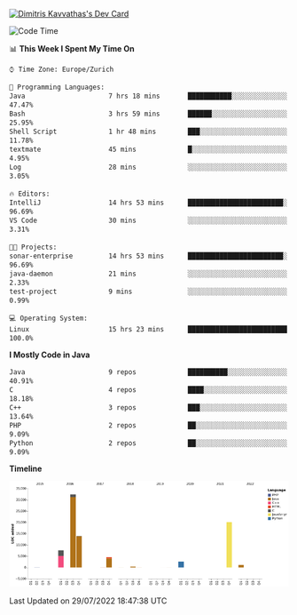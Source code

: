 <a href="https://app.daily.dev/JimR21"><img src="https://api.daily.dev/devcards/1a6ea627b9cf4de4a4f1b5f5cac8c85e.png?r=t8i" width="400" alt="Dimitris Kavvathas's Dev Card"/></a>

<!--START_SECTION:waka-->
![Code Time](http://img.shields.io/badge/Code%20Time-3%2C549%20hrs%2024%20mins-blue)

📊 **This Week I Spent My Time On** 

```text
⌚︎ Time Zone: Europe/Zurich

💬 Programming Languages: 
Java                     7 hrs 18 mins       ███████████░░░░░░░░░░░░░░   47.47% 
Bash                     3 hrs 59 mins       ██████░░░░░░░░░░░░░░░░░░░   25.95% 
Shell Script             1 hr 48 mins        ███░░░░░░░░░░░░░░░░░░░░░░   11.78% 
textmate                 45 mins             █░░░░░░░░░░░░░░░░░░░░░░░░   4.95% 
Log                      28 mins             ░░░░░░░░░░░░░░░░░░░░░░░░░   3.05%

🔥 Editors: 
IntelliJ                 14 hrs 53 mins      ████████████████████████░   96.69% 
VS Code                  30 mins             ░░░░░░░░░░░░░░░░░░░░░░░░░   3.31%

🐱‍💻 Projects: 
sonar-enterprise         14 hrs 53 mins      ████████████████████████░   96.69% 
java-daemon              21 mins             ░░░░░░░░░░░░░░░░░░░░░░░░░   2.33% 
test-project             9 mins              ░░░░░░░░░░░░░░░░░░░░░░░░░   0.99%

💻 Operating System: 
Linux                    15 hrs 23 mins      █████████████████████████   100.0%

```

**I Mostly Code in Java** 

```text
Java                     9 repos             ██████████░░░░░░░░░░░░░░░   40.91% 
C                        4 repos             ████░░░░░░░░░░░░░░░░░░░░░   18.18% 
C++                      3 repos             ███░░░░░░░░░░░░░░░░░░░░░░   13.64% 
PHP                      2 repos             ██░░░░░░░░░░░░░░░░░░░░░░░   9.09% 
Python                   2 repos             ██░░░░░░░░░░░░░░░░░░░░░░░   9.09%

```


**Timeline**

![Chart not found](https://raw.githubusercontent.com/JimR21/JimR21/master/charts/bar_graph.png) 


 Last Updated on 29/07/2022 18:47:38 UTC
<!--END_SECTION:waka-->

<!--
**JimR21/JimR21** is a ✨ _special_ ✨ repository because its `README.md` (this file) appears on your GitHub profile.

Here are some ideas to get you started:

- 🔭 I’m currently working on ...
- 🌱 I’m currently learning ...
- 👯 I’m looking to collaborate on ...
- 🤔 I’m looking for help with ...
- 💬 Ask me about ...
- 📫 How to reach me: ...
- 😄 Pronouns: ...
- ⚡ Fun fact: ...
-->
